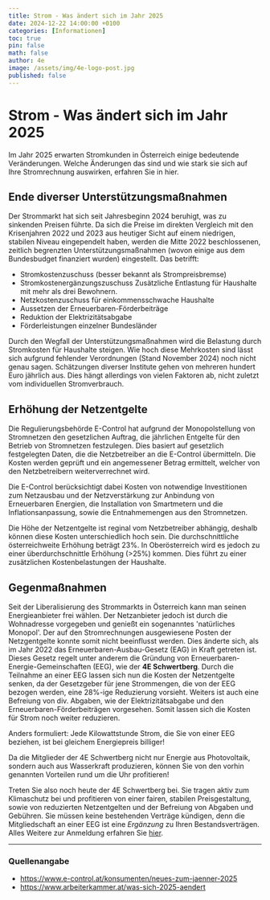 ```yaml
---
title: Strom - Was ändert sich im Jahr 2025
date: 2024-12-22 14:00:00 +0100
categories: [Informationen]
toc: true
pin: false
math: false
author: 4e
image: /assets/img/4e-logo-post.jpg
published: false
---
```


# Strom - Was ändert sich im Jahr 2025

Im Jahr 2025 erwarten Stromkunden in Österreich einige bedeutende Veränderungen. Welche Änderungen das sind und wie stark sie sich
auf Ihre Stromrechnung auswirken, erfahren Sie in hier.

## Ende diverser Unterstützungsmaßnahmen

Der Strommarkt hat sich seit Jahresbeginn 2024 beruhigt, was zu sinkenden Preisen führte. Da sich die Preise im direkten Vergleich
mit den Krisenjahren 2022 und 2023 aus heutiger Sicht auf einem niedrigen, stabilen Niveau eingependelt haben, werden die Mitte
2022 beschlossenen, zeitlich begrenzten Unterstützungsmaßnahmen (wovon einige aus dem Bundesbudget finanziert wurden) eingestellt.
Das betrifft:

* Stromkostenzuschuss (besser bekannt als Strompreisbremse)
* Stromkostenergänzungszuschuss
  Zusätzliche Entlastung für Haushalte mit mehr als drei Bewohnern.
* Netzkostenzuschuss für einkommensschwache Haushalte
* Aussetzen der Erneuerbaren-Förderbeiträge
* Reduktion der Elektrizitätsabgabe
* Förderleistungen einzelner Bundesländer

Durch den Wegfall der Unterstützungsmaßnahmen wird die Belastung durch Stromkosten für Haushalte steigen. Wie hoch diese Mehrkosten
sind lässt sich aufgrund fehlender Verordnungen (Stand November 2024) noch nicht genau sagen. Schätzungen diverser Institute gehen 
von mehreren hundert Euro jährlich aus. Dies hängt allerdings von vielen Faktoren ab, nicht zuletzt vom individuellen
Stromverbrauch.

## Erhöhung der Netzentgelte

Die Regulierungsbehörde E-Control hat aufgrund der Monopolstellung von Stromnetzen den gesetzlichen Auftrag, die jährlichen Entgelte
für den Betrieb von Stromnetzen festzulegen. Dies basiert auf gesetzlich festgelegten Daten, die die Netzbetreiber an die E-Control
übermitteln. Die Kosten werden geprüft und ein angemessener Betrag ermittelt, welcher von den Netzbetreibern 
weiterverrechnet wird.

Die E-Control berücksichtigt dabei Kosten von notwendige Investitionen zum Netzausbau und der Netzverstärkung zur Anbindung von
Erneuerbaren Energien, die Installation von Smartmetern und die Inflationsanpassung, sowie die Entnahmemengen aus den Stromnetzen.

Die Höhe der Netzentgelte ist reginal vom Netzbetreiber abhängig, deshalb können diese Kosten unterschiedlich hoch sein. Die
durchschnittliche österreichweite Erhöhung beträgt 23%. In Oberösterreich wird es jedoch zu einer überdurchschnittle Erhöhung (>25%)
kommen. Dies führt zu einer zusätzlichen Kostenbelastungen der Haushalte.

## Gegenmaßnahmen

Seit der Liberalisierung des Strommarkts in Österreich kann man seinen Energieanbieter frei wählen. Der Netzanbieter jedoch ist
durch die Wohnadresse vorgegeben und genießt ein sogenanntes 'natürliches Monopol'. Der auf den Stromrechnungen ausgewiesene Posten
der Netzgentgelte konnte somit nicht beeinflusst werden. Dies änderte sich, als im Jahr 2022 das
Erneuerbaren-Ausbau-Gesetz (EAG) in Kraft getreten ist. Dieses Gesetz regelt unter anderem die Gründung von
Erneuerbaren-Energie-Gemeinschaften (EEG), wie der **4E Schwertberg**. Durch die Teilnahme an einer EEG lassen sich nun die Kosten
der Netzentgelte senken, da der Gesetzgeber für jene Strommengen, die von der EEG bezogen werden, eine 28%-ige Reduzierung vorsieht.
Weiters ist auch eine Befreiung von div. Abgaben, wie der Elektrizitätsabgabe und den Erneuerbaren-Förderbeiträgen vorgesehen. Somit
lassen sich die Kosten für Strom noch weiter reduzieren.

Anders formuliert: Jede Kilowattstunde Strom, die Sie von einer EEG beziehen, ist bei gleichem Energiepreis billiger!

Da die Mitglieder der 4E Schwertberg nicht nur Energie aus Photovoltaik, sondern auch aus Wasserkraft produzieren, können Sie von den
vorhin genannten Vorteilen rund um die Uhr profitieren!

Treten Sie also noch heute der 4E Schwertberg bei. Sie tragen aktiv zum Klimaschutz bei und profitieren
von einer fairen, stabilen Preisgestaltung, sowie von reduzierten Netzentgelten und der Befreiung von Abgaben und Gebühren.
Sie müssen keine bestehenden Verträge kündigen, denn die Mitgliedschaft an einer EEG ist eine _Ergänzung_ zu Ihren Bestandsverträgen. 
Alles Weitere zur Anmeldung erfahren Sie [hier](/anmeldung).

---

### Quellenangabe

* https://www.e-control.at/konsumenten/neues-zum-jaenner-2025
* https://www.arbeiterkammer.at/was-sich-2025-aendert
